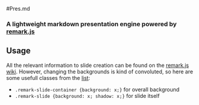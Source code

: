 #Pres.md

### A lightweight markdown presentation engine powered by [remark.js](https://remarkjs.com)

## Usage

All the relevant information to slide creation can be found on the [remark.js wiki](https://github.com/gnab/remark/wiki).
However, changing the backgrounds is kind of convoluted, so here are some usefull classes from the [list](https://github.com/gnab/remark/blob/master/src/remark.less):

- `.remark-slide-container {background: x;}` for overall background
- `.remark-slide {background: x; shadow: x;}` for slide itself
